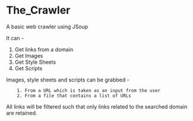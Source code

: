 # The_Crawler
A basic web crawler using JSoup

It can -

1. Get links from a domain
2. Get Images
3. Get Style Sheets
4. Get Scripts

Images, style sheets and scripts can be grabbed -

        1. From a URL which is taken as an input from the user
        2. From a file that contains a list of URLs
  
All links will be filtered such that only links related to the searched domain are retained.
